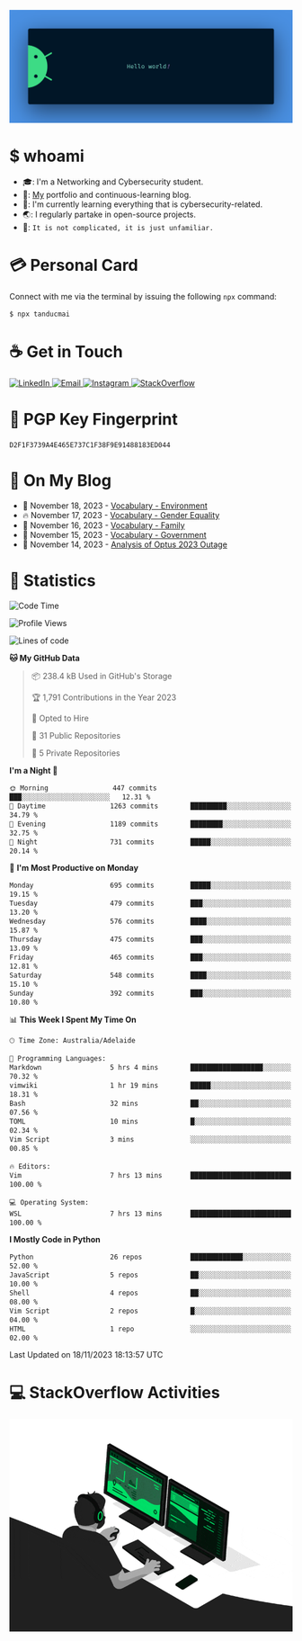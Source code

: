 <p align="center"><img src="assets/banner.png" /></p>

[//]: ![](https://github.com/tanducmai/tanducmai/actions/workflows/waka-stats.yml/badge.svg)
[//]: ![](https://github.com/tanducmai/tanducmai/actions/workflows/latest-blogs.yml/badge.svg)
[//]: ![](https://github.com/tanducmai/tanducmai/actions/workflows/stackoverflow-activities.yml/badge.svg)

# $ whoami

- :mortar_board:: I'm a Networking and Cybersecurity student.
- :telescope:: [My](https://tanducmai.com/) portfolio and continuous-learning blog.
- :seedling:: I'm currently learning everything that is cybersecurity-related.
- :earth_asia:: I regularly partake in open-source projects.
- :speech_balloon:: `It is not complicated, it is just unfamiliar.`

# :credit_card: Personal Card

Connect with me via the terminal by issuing the following `npx` command:

```bash
$ npx tanducmai
```

# :coffee: Get in Touch

<a target="_blank" href="https://www.linkedin.com/in/tanducmai/">
  <img alt="LinkedIn" src="https://img.shields.io/badge/LinkedIn-0077B5?style=for-the-badge&logo=linkedin&logoColor=white" />
</a>
<a target="_blank" href="mailto:henryfromvietnam@gmail.com">
  <img alt="Email" src="https://img.shields.io/badge/Gmail-D14836?style=for-the-badge&logo=gmail&logoColor=white" />
</a>
<a target="_blank" href="https://www.instagram.com/henry.maii/">
  <img alt="Instagram" src="https://img.shields.io/badge/Instagram-E4405F?style=for-the-badge&logo=instagram&logoColor=white" />
</a>
<a target="_blank" href="https://stackoverflow.com/users/16999206/tanducmai">
  <img alt="StackOverflow" src="https://img.shields.io/static/v1?message=Stackoverflow&logo=stackoverflow&label=&color=FE7A16&logoColor=white&labelColor=&style=for-the-badge" />
</a>

# :closed_lock_with_key: PGP Key Fingerprint

`D2F1F3739A4E465E737C1F38F9E91488183ED044`

# :scroll: On My Blog

<!-- BLOG-POST-LIST:START -->
 - 💯 November 18, 2023 - [Vocabulary - Environment](https://tanducmai.com/posts/glossaries/vocabulary/environment/)
 - 🔥 November 17, 2023 - [Vocabulary - Gender Equality](https://tanducmai.com/posts/glossaries/vocabulary/gender-equality/)
 - 💫 November 16, 2023 - [Vocabulary - Family](https://tanducmai.com/posts/glossaries/vocabulary/family/)
 - 🚀 November 15, 2023 - [Vocabulary - Government](https://tanducmai.com/posts/glossaries/vocabulary/government/)
 - 🌮 November 14, 2023 - [Analysis of Optus 2023 Outage](https://tanducmai.com/posts/blogs/analysis-of-optus-2023-outage/)<!-- BLOG-POST-LIST:END -->

# :1234: Statistics

<!--START_SECTION:waka-->
![Code Time](http://img.shields.io/badge/Code%20Time-157%20hrs%2036%20mins-blue)

![Profile Views](http://img.shields.io/badge/Profile%20Views-3-blue)

![Lines of code](https://img.shields.io/badge/From%20Hello%20World%20I%27ve%20Written-9.1%20million%20lines%20of%20code-blue)

**🐱 My GitHub Data** 

> 📦 238.4 kB Used in GitHub's Storage 
 > 
> 🏆 1,791 Contributions in the Year 2023
 > 
> 💼 Opted to Hire
 > 
> 📜 31 Public Repositories 
 > 
> 🔑 5 Private Repositories 
 > 
**I'm a Night 🦉** 

```text
🌞 Morning                447 commits         ███░░░░░░░░░░░░░░░░░░░░░░   12.31 % 
🌆 Daytime                1263 commits        █████████░░░░░░░░░░░░░░░░   34.79 % 
🌃 Evening                1189 commits        ████████░░░░░░░░░░░░░░░░░   32.75 % 
🌙 Night                  731 commits         █████░░░░░░░░░░░░░░░░░░░░   20.14 % 
```
📅 **I'm Most Productive on Monday** 

```text
Monday                   695 commits         █████░░░░░░░░░░░░░░░░░░░░   19.15 % 
Tuesday                  479 commits         ███░░░░░░░░░░░░░░░░░░░░░░   13.20 % 
Wednesday                576 commits         ████░░░░░░░░░░░░░░░░░░░░░   15.87 % 
Thursday                 475 commits         ███░░░░░░░░░░░░░░░░░░░░░░   13.09 % 
Friday                   465 commits         ███░░░░░░░░░░░░░░░░░░░░░░   12.81 % 
Saturday                 548 commits         ████░░░░░░░░░░░░░░░░░░░░░   15.10 % 
Sunday                   392 commits         ███░░░░░░░░░░░░░░░░░░░░░░   10.80 % 
```


📊 **This Week I Spent My Time On** 

```text
🕑︎ Time Zone: Australia/Adelaide

💬 Programming Languages: 
Markdown                 5 hrs 4 mins        ██████████████████░░░░░░░   70.32 % 
vimwiki                  1 hr 19 mins        █████░░░░░░░░░░░░░░░░░░░░   18.31 % 
Bash                     32 mins             ██░░░░░░░░░░░░░░░░░░░░░░░   07.56 % 
TOML                     10 mins             █░░░░░░░░░░░░░░░░░░░░░░░░   02.34 % 
Vim Script               3 mins              ░░░░░░░░░░░░░░░░░░░░░░░░░   00.85 % 

🔥 Editors: 
Vim                      7 hrs 13 mins       █████████████████████████   100.00 % 

💻 Operating System: 
WSL                      7 hrs 13 mins       █████████████████████████   100.00 % 
```

**I Mostly Code in Python** 

```text
Python                   26 repos            █████████████░░░░░░░░░░░░   52.00 % 
JavaScript               5 repos             ██░░░░░░░░░░░░░░░░░░░░░░░   10.00 % 
Shell                    4 repos             ██░░░░░░░░░░░░░░░░░░░░░░░   08.00 % 
Vim Script               2 repos             █░░░░░░░░░░░░░░░░░░░░░░░░   04.00 % 
HTML                     1 repo              ░░░░░░░░░░░░░░░░░░░░░░░░░   02.00 % 
```




 Last Updated on 18/11/2023 18:13:57 UTC
<!--END_SECTION:waka-->

# :computer: StackOverflow Activities

<!-- STACKOVERFLOW:START -->
<!-- STACKOVERFLOW:END -->

<p align="center"><img src="assets/developer.gif" /></p>
